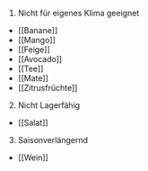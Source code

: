 1. Nicht für eigenes Klima geeignet
  - [[Banane]]
  - [[Mango]]
  - [[Feige]]
  - [[Avocado]]
  - [[Tee]]
  - [[Mate]]
  - [[Zitrusfrüchte]]
2. Nicht Lagerfähig
  - [[Salat]]
3. Saisonverlängernd
  - [[Wein]]